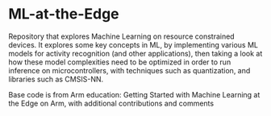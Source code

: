 # ML-at-the-Edge

Repository that explores Machine Learning on resource constrained devices. It explores some key concepts in ML, by implementing various ML models for activity recognition (and other applications), then taking a look at how these model complexities need to be optimized in order to run inference on microcontrollers, with techniques such as quantization, and libraries such as CMSIS-NN. 

Base code is from Arm education: Getting Started with Machine Learning at the Edge on Arm, with additional contributions and comments

